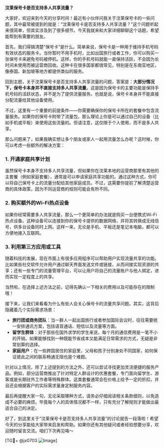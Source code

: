**汶莱保号卡是否支持多人共享流量？**

大家好，欢迎来到今天的分享时间！最近有小伙伴问我关于汶莱保号卡的一些问题，其中最常被提到的就是：“汶莱保号卡是否支持多人共享流量？”这个问题听起来很简单，但其实涉及到了很多细节。今天我就来和大家详细聊聊这个话题，希望能帮到有需要的朋友。

首先，我们得搞清楚“保号卡”是什么。简单来说，保号卡是一种用于维持手机号码有效状态的服务卡。当你暂时不用手机时，比如出国旅行或者工作，你可以购买一张保号卡来避免号码被停机。这样，你的手机号码就能一直保持活跃，不会因为长时间未使用而被运营商回收。这种卡在很多国家都很常见，特别是在东南亚地区，像泰国、新加坡等地方都提供类似的服务。

回到主题，关于汶莱保号卡是否支持多人共享流量的问题，答案是：**大部分情况下，保号卡本身并不直接支持多人共享流量**。这是因为保号卡的主要功能是保持手机号码的活跃状态，并不是为了提供流量服务。也就是说，保号卡本身并不能直接分配流量给其他设备使用。

不过，这里有一个重要的前提条件——你需要确保你的保号卡所在的套餐中包含流量服务。如果你的保号卡附带了流量包，那么理论上你是可以通过自己的设备（比如手机或平板）来使用这些流量的。但请注意，这仅限于个人使用，而不是多人共享。

那么问题来了，如果我确实想让多个朋友或家人一起用流量怎么办呢？这时候，你可以考虑一些额外的解决方案：

### 1. **开通家庭共享计划**
虽然保号卡本身不支持多人共享流量，但如果你在汶莱本地的运营商那里有其他的主套餐（例如家庭套餐），通常是可以申请家庭共享功能的。通过这种方式，你可以将自己保号卡上的流量分配给其他家庭成员。不过，这需要你提前了解清楚运营商的具体政策，因为不同运营商的规则可能会有所不同。

### 2. **购买额外的Wi-Fi热点设备**
如果你经常需要多人共享流量，那么一个更简单的办法就是购买一台便携式Wi-Fi热点设备。这种设备可以连接到你的保号卡提供的数据网络，并将其转换成无线信号，供多台设备同时上网。这样一来，无论是手机、平板还是笔记本电脑，都可以方便地接入互联网。

### 3. **利用第三方应用或工具**
随着科技的发展，现在市面上有很多应用程序可以帮助用户实现流量共享的功能。比如某些社交软件允许用户通过聊天界面发送文件或链接，从而间接实现资源的共享；还有一些专门的流量管理平台，可以让用户将自己的流量账户与他人绑定，进而实现一定程度上的共享。

当然啦，在选择上述方法之前，记得先确认一下相关的费用以及可能存在的限制哦！

接下来，让我们来看看为什么有些人会关心保号卡的流量共享问题。其实，这背后隐藏着几个实际需求场景：

- **旅行团或商务团队**：当一群人一起出国旅行或者参加国际会议时，往往需要统一安排通讯方案，包括语音通话、短信以及流量等方面。
- **留学生群体**：对于那些在国外求学的学生来说，每个月的通信费用是一笔不小的开销。如果能够找到一种既能节省成本又能满足日常需求的方式，无疑是非常划算的选择。
- **家庭用户**：在一些跨国居住的家庭里，父母和孩子分别身处不同国家，如何保证彼此之间的联系畅通无阻也是个难题。

针对以上情况，除了上述提到的方法之外，还可以尝试寻找更加灵活便捷的服务产品。例如，部分运营商推出了针对特定人群设计的优惠套餐，专门面向留学生、游客或是长期驻外工作者等特殊群体。这类套餐通常会在价格上给予一定的折扣，并且还会根据客户的实际需求量身定制服务内容。

最后再提醒大家一句，无论采取哪种方式，请务必仔细阅读相关条款细则，以免造成不必要的麻烦。毕竟每个人的具体情况都不一样，只有充分了解规则才能做出最适合自己的决定。

好了，到这里关于“汶莱保号卡是否支持多人共享流量”的讨论就告一段落啦！希望今天的分享能给大家带来启发和帮助。如果你还有其他疑问或者经验想要分享，欢迎随时留言交流。咱们下次再见咯～

[TG💪+ @jx0703 ![Image](https://github.com/user-attachments/assets/dbca1d08-cadb-493c-b0ec-ad6f7a83f270)]